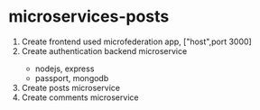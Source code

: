 # microservices-posts

<ol>
    <li>Create frontend used microfederation app, ["host",port 3000]</li>
    <li>Create authentication backend microservice </li>
    <ul>
        <li>nodejs, express</li>
        <li>passport, mongodb</li>
    </ul>
    <li>Create posts microservice </li>
    <li>Create comments microservice </li>

</ol>